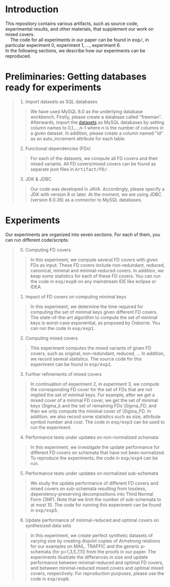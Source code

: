 # Introduction
This repository contains various artifacts, such as source code, experimental results, and other materials, that supplement our work on mixed covers.\
&nbsp;&nbsp;&nbsp;&nbsp;The code for all experiments in our paper can be found in <kbd>exp/</kbd>, in particular experiment 0, experiment 1, ..., experiment 6.\
In the following sections, we describe how our experiments can be reproduced. 
# Preliminaries: Getting databases ready for experiments
> 1. Import datasets as SQL databases
>> We have used MySQL 8.0 as the underlying database workbench. Firstly, please create a database called "freeman". Afterwards, import the [datasets](https://drive.google.com/drive/folders/1RIO8hRNNwvTn0DU5tuazYWpsaIEtr7ch?usp=sharing) as MySQL databases by setting column names to 0,1,...,n-1 where n is the number of columns in a given dataset. In addition, please create a column named "id" as an auto_increment attribute for each table.
>2. Functional dependencies (FDs)
>> For each of the datasets, we compute all FD covers and their mixed variants. All FD covers/mixed covers can be found as separate json files in <kbd>Artifact/FD/</kbd>.
>3. JDK & JDBC
>> Our code was developed in JAVA. Accordingly, please specify a JDK with version 8 or later. At the moment, we are using JDBC (version 8.0.26) as a connector to MySQL databases.
# Experiments
Our experiments are organized into seven sections. For each of them, you can run different code/scripts:
> 0. Computing FD covers
>> In this experiment, we compute several FD covers with given FDs as input. These FD covers include non-redundant, reduced, canonical, minimal and minimal-reduced covers. In addition, we keep some statistics for each of these FD covers. You can run the code in <kbd>exp/exp0</kbd> on any mainstream IDE like eclipse or IDEA.
> 1. Impact of FD covers on computing minimal keys
>> In this experiment, we determine the time required for computing the set of minimal keys given different FD covers. The state-of-the-art algorithm to compute the set of minimal keys is worst-case exponential, as proposed by Osborne. You can run the code in <kbd>exp/exp1</kbd>.
> 2. Computing mixed covers
>> This experiment computes the mixed variants of given FD covers, such as original, non-redundant, reduced, ... In addition, we record several statistics. The source code for this experiment can be found in <kbd>exp/exp2</kbd>.
> 3. Further refinements of mixed covers
>> In continuation of experiment 2, in experiment 3, we compute the corresponding FD cover for the set of FDs that are not implied the set of minimal keys. For example, after we get a mixed cover of a minimal FD cover, we get the set of minimal keys \Sigma_k and the set of remaining FDs \Sigma_FD, and then we only compute the minimal cover of \Sigma_FD. In addition, we also record some statistics such as size, attribute symbol number and cost. The code in <kbd>exp/exp3</kbd> can be used to run the experiment.
> 4. Performance tests under updates on non-normalized schemata
>> In this experiment, we investigate the update performance for different FD covers on schemata that have not been normalized. To reproduce the experiments, the code in <kbd>exp/exp4</kbd> can be run.
> 5. Performance tests under updates on normalized sub-schemata
>> We study the update performance of different FD covers and mixed covers on sub-schemata resulting from lossless, dependency-preserving decompositions into Third Normal Form (3NF). Note that we limit the number of sub-schemata to at most 10. The code for running this experiment can be found in <kbd>exp/exp5</kbd>.
> 6. Update performance of minimal-reduced and optimal covers on synthesized data sets
>> In this experiment, we create perfect synthetic datasets of varying size by creating disjoint copies of Armstrong relations for our examples on MAIL, TRAFFIC and the generic p-schemata (for p=1,3,5,7,11) from the proofs in our paper. The experiments illustrate the differences in size and update performance between minimal-reduced and optimal FD covers, and between minimal-reduced mixed covers and optimal mixed covers, respectively. For reproduction purposes, please use the code in <kbd>exp/exp6</kbd>.
